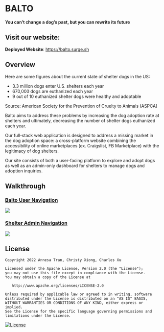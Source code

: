 # BALTO
**You can’t change a dog’s past, but you can rewrite its future**

## Visit our website:

**Deployed Website**: https://balto.surge.sh

## Overview

Here are some figures about the current state of shelter dogs in the US:
- 3.3 million dogs enter U.S. shelters each year
- 670,000 dogs are euthanized each year
- 9 out of 10 euthanized shelter dogs were healthy and adoptable

Source: American Society for the Prevention of Cruelty to Animals (ASPCA)

Balto aims to address these problems by increasing the dog adoption rate at shelters and ultimately, decreasing the number of shelter dogs euthanized each year. 

Our full-stack web application is designed to address a missing market in the dog adoption space: a cross-platform website combining the accessibility of online marketplaces (ex. Craigslist, FB Marketplace) with the legitimacy of dog shelters.

Our site consists of both a user-facing platform to explore and adopt dogs as well as an admin-only dashboard for shelters to manage dogs and adoption inquiries.

## Walkthrough

<a href="https://www.loom.com/share/ee20dcbe578d456387a6d9375795a259">
    <h3>Balto User Navigation</h3>
    <img style="max-width:600px;" src="https://cdn.loom.com/sessions/thumbnails/ee20dcbe578d456387a6d9375795a259-with-play.gif">
</a>

<a href="https://www.loom.com/share/bbd3a4d412384f42a31f4e260e874325">
    <h3>Shelter Admin Navigation</h3>
    <img style="max-width:600px;" src="https://cdn.loom.com/sessions/thumbnails/bbd3a4d412384f42a31f4e260e874325-with-play.gif">
</a>


## License

    Copyright 2022 Annesa Tran, Christy Xiong, Charles Xu

    Licensed under the Apache License, Version 2.0 (the "License");
    you may not use this file except in compliance with the License.
    You may obtain a copy of the License at

       http://www.apache.org/licenses/LICENSE-2.0

    Unless required by applicable law or agreed to in writing, software
    distributed under the License is distributed on an "AS IS" BASIS,
    WITHOUT WARRANTIES OR CONDITIONS OF ANY KIND, either express or implied.
    See the License for the specific language governing permissions and
    limitations under the License.

[![License](https://img.shields.io/badge/License-Apache_2.0-blue.svg)](https://opensource.org/licenses/Apache-2.0)